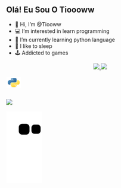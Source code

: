 ## Olá! Eu Sou O Tioooww

- 👋 Hi, I’m @Tiooww
- 💻 I’m interested in learn programming
- 📖 I’m currently learning python language  
- 🛌 I like to sleep
- 🕹️ Addicted to games


<div align="center">
  <a href="https://github.com/Tiooww">
  <img height="180em" src="https://github-readme-stats.vercel.app/api?username=Tiooww&show_icons=true&theme=dark&include_all_commits=true&count_private=true"/>
  <img height="180em" src="https://github-readme-stats.vercel.app/api/top-langs/?username=Tiooww&layout=compact&langs_count=7&theme=dark"/>  
</div> 

<div style="display: inline_block"><br>
<img align="center" alt="Rafa-Python" height="30" width="40" src="https://raw.githubusercontent.com/devicons/devicon/master/icons/python/python-original.svg">

##

<div> 

<a href="https://discord.gg/aUuCmN6u" target="_blank"><img src="https://img.shields.io/badge/Discord-7289DA?style=for-the-badge&logo=discord&logoColor=white" target="_blank"></a> 
  
  
  ![Snake animation](https://github.com/rafaballerini/rafaballerini/blob/output/github-contribution-grid-snake.svg)
  

</div>
